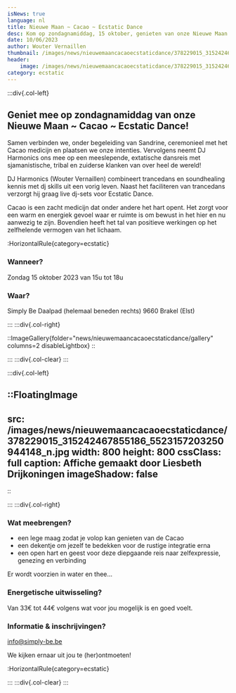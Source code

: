 ```yaml
---
isNews: true
language: nl
title: Nieuwe Maan ~ Cacao ~ Ecstatic Dance
desc: Kom op zondagnamiddag, 15 oktober, genieten van onze Nieuwe Maan ~ Cacao ~ Ecstatic Dance!
date: 10/06/2023
author: Wouter Vernaillen
thumbnail: /images/news/nieuwemaancacaoecstaticdance/378229015_315242467855186_5523157203250944148_n.jpg
header:
    image: /images/news/nieuwemaancacaoecstaticdance/378229015_315242467855186_5523157203250944148_n.jpg
category: ecstatic
---
```


:::div{.col-left}

## Geniet mee op zondagnamiddag van onze Nieuwe Maan ~ Cacao ~ Ecstatic Dance!

Samen verbinden we, onder begeleiding van Sandrine, ceremonieel met het Cacao medicijn en plaatsen we onze intenties.
Vervolgens neemt DJ Harmonics ons mee op een meeslepende, extatische dansreis met sjamanistische, tribal en zuiderse klanken van over heel de wereld!

DJ Harmonics (Wouter Vernaillen) combineert trancedans en soundhealing kennis met dj skills uit een vorig leven. Naast het faciliteren van trancedans verzorgt hij graag live dj-sets voor Ecstatic Dance.

Cacao is een zacht medicijn dat onder andere het hart opent. Het zorgt voor een warm en energiek gevoel waar er ruimte is om bewust in het hier en nu aanwezig te zijn. Bovendien heeft het tal van positieve werkingen op het zelfhelende vermogen van het lichaam.


:HorizontalRule{category=ecstatic}

### Wanneer?
Zondag 15 oktober 2023
van 15u tot 18u

### Waar?
Simply Be
Daalpad (helemaal beneden rechts)
9660 Brakel (Elst)

:::
:::div{.col-right}

::ImageGallery{folder="news/nieuwemaancacaoecstaticdance/gallery" columns=2 disableLightbox}
::

:::
:::div{.col-clear}
:::

:::div{.col-left}

::FloatingImage
---
src: /images/news/nieuwemaancacaoecstaticdance/378229015_315242467855186_5523157203250944148_n.jpg
width: 800
height: 800
cssClass: full
caption: Affiche gemaakt door Liesbeth Drijkoningen
imageShadow: false
---
::

:::
:::div{.col-right}

### Wat meebrengen?
- een lege maag zodat je volop kan genieten van de Cacao
- een dekentje om jezelf te bedekken voor de rustige integratie erna
- een open hart en geest voor deze diepgaande reis naar zelfexpressie, genezing en verbinding

Er wordt voorzien in water en thee…

### Energetische uitwisseling? 
Van 33€ tot 44€ volgens wat voor jou mogelijk is en goed voelt.

### Informatie & inschrijvingen?
info@simply-be.be

We kijken ernaar uit jou te (her)ontmoeten!

:HorizontalRule{category=ecstatic}

:::
:::div{.col-clear}
:::
